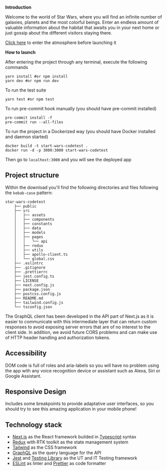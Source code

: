 **Introduction**

Welcome to the world of Star Wars, where you will find an infinite number of galaxies, planets and the most colorful beings. Enter an endless amount of valuable information about the habitat that awaits you in your next home or just gossip about the different visitors staying there.

[Click here](https://www.youtube.com/watch?v=tGsKzZtRwxw) to enter the atmosphere before launching it

**How to launch**

After entering the project through any terminal, execute the following commands

```
yarn install #or npm install
yarn dev #or npm run dev
```

To run the test suite

```
yarn test #or npm test
```

To run pre-commit hook manually (you should have pre-commit installed)

```
pre-commit install -f
pre-commit run --all-files
```

To run the project in a Dockerized way (you should have Docker installed and daemon started)

```
docker build -t start-wars-codetest .
docker run -d -p 3000:3000 start-wars-codetest
```

Then go to `localhost:3000` and you will see the deployed app

## Project structure

Within the download you'll find the following directories and files following the `kebab-case` pattern:

```
star-wars-codetest
    ├── public
    ├── src
    │   ├── assets
    │   ├── components
    │   ├── constants
    │   ├── data
    │   ├── models
    │   ├── pages
    │   │   └── api
    │   ├── redux
    │   ├── utils
    │   ├── apollo-client.ts
    │   └── global.css
    ├── .eslintrc
    ├── .gitignore
    ├── .prettierrc
    ├── jest.config.ts
    ├── LICENSE
    ├── next.config.js
    ├── package.json
    ├── postcss.config.js
    ├── README.md
    ├── tailwind.config.js
    └── tsconfig.json
```

The GraphQL client has been developed in the API part of Next.js as it is easier to communicate with this intermediate layer that can return custom responses to avoid exposing server errors that are of no interest to the client side. In addition, we avoid future CORS problems and can make use of HTTP header handling and authorization tokens.

## Accessibility

DOM code is full of roles and aria-labels so you will have no problem using the app with any voice recognition device or assistant such as Alexa, Siri or Google Assistant.

## Responsive Design

Includes some breakpoints to provide adaptative user interfaces, so you should try to see this amazing application in your mobile phone!

## Technology stack

- [Next.js](https://nextjs.org/) as the React framework builded in [Typescript](https://www.typescriptlang.org/) syntax
- [Redux](https://es.redux.js.org/) with RTK toolkit as the state management system
- [Tailwind](https://tailwindcss.com/) as the CSS framework
- [GraphQL](https://graphql.org/) as the query language for the API
- [Jest](https://jestjs.io/es-ES/) and [Testing Library](https://testing-library.com/) as the UT and IT Testing framework
- [ESLint](https://eslint.org/) as linter and [Prettier](https://prettier.io/) as code formatter
